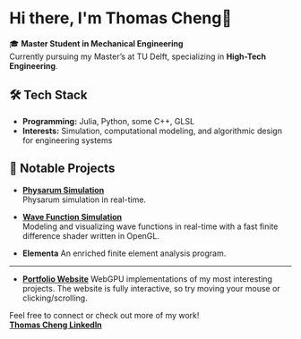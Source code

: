 # Hi there, I'm Thomas Cheng👋

🎓 **Master Student in Mechanical Engineering**  
Currently pursuing my Master’s at TU Delft, specializing in **High-Tech Engineering**.

## 🛠️ Tech Stack
- **Programming:** Julia, Python, some C++, GLSL
- **Interests:** Simulation, computational modeling, and algorithmic design for engineering systems

## 🚀 Notable Projects

- [**Physarum Simulation**](https://github.com/thomasc791/physarum)  
  Physarum simulation in real-time.

- [**Wave Function Simulation**](https://github.com/thomasc791/waves)  
  Modeling and visualizing wave functions in real-time with a fast finite difference shader written in OpenGL.

- **Elementa**
  An enriched finite element analysis program.

---

- [**Portfolio Website**](https://github.com/thomasc791)
  WebGPU implementations of my most interesting projects. The website is fully interactive, so try moving your mouse or clicking/scrolling.

Feel free to connect or check out more of my work!  
[**Thomas Cheng LinkedIn**](https://nl.linkedin.com/in/thomas-cheng-b2819624b)

